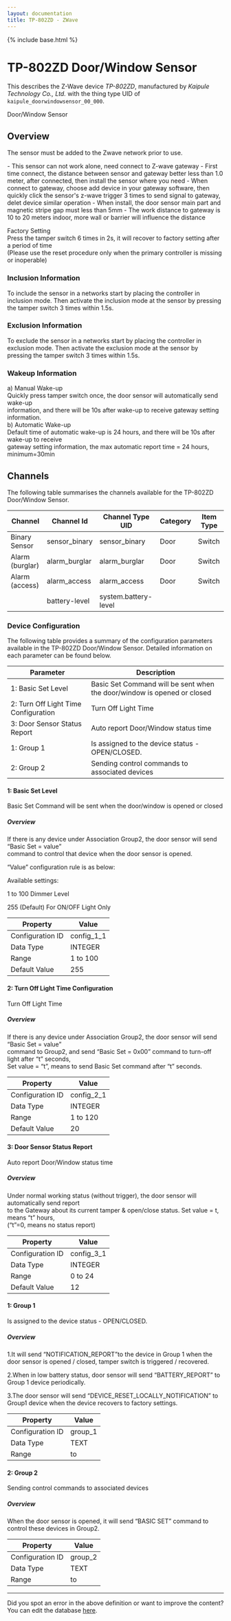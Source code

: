 ```yaml
---
layout: documentation
title: TP-802ZD - ZWave
---
```


{% include base.html %}

# TP-802ZD Door/Window Sensor

This describes the Z-Wave device *TP-802ZD*, manufactured by *Kaipule Technology Co., Ltd.* with the thing type UID of ```kaipule_doorwindowsensor_00_000```. 

Door/Window Sensor  


## Overview 

The sensor must be added to the Zwave network prior to use.

\- This sensor can not work alone, need connect to Z-wave gateway - First time connect, the distance between sensor and gateway better less than 1.0 meter, after connected, then install the sensor where you need - When connect to gateway, choose add device in your gateway software, then quickly click the sensor's z-wave trigger 3 times to send signal to gateway, delet device similar operation - When install, the door sensor main part and magnetic stripe gap must less than 5mm - The work distance to gateway is 10 to 20 meters indoor, more wall or barrier will influence the distance

Factory Setting  
Press the tamper switch 6 times in 2s, it will recover to factory setting after a period of time  
(Please use the reset procedure only when the primary controller is missing or inoperable)

  


### Inclusion Information 

To include the sensor in a networks start by placing the controller in inclusion mode. Then activate the inclusion mode at the sensor by pressing the tamper switch 3 times within 1.5s.

  


### Exclusion Information 

To exclude the sensor in a networks start by placing the controller in exclusion mode. Then activate the exclusion mode at the sensor by pressing the tamper switch 3 times within 1.5s.

  


### Wakeup Information 

a) Manual Wake-up  
Quickly press tamper switch once, the door sensor will automatically send wake-up  
information, and there will be 10s after wake-up to receive gateway setting information.  
b) Automatic Wake-up  
Default time of automatic wake-up is 24 hours, and there will be 10s after wake-up to receive  
gateway setting information, the max automatic report time = 24 hours, minimum=30min


## Channels
The following table summarises the channels available for the TP-802ZD Door/Window Sensor.

| Channel | Channel Id | Channel Type UID | Category | Item Type |
|---------|------------|------------------|----------|-----------|
| Binary Sensor | sensor_binary | sensor_binary | Door | Switch |
| Alarm (burglar) | alarm_burglar | alarm_burglar | Door | Switch |
| Alarm (access) | alarm_access | alarm_access | Door | Switch |
|  | battery-level | system.battery-level |  |  |


### Device Configuration
The following table provides a summary of the configuration parameters available in the TP-802ZD Door/Window Sensor.
Detailed information on each parameter can be found below.

| Parameter   | Description |
|-------------|-------------|
| 1: Basic Set Level | Basic Set Command will be sent when the door/window is opened or closed |
| 2: Turn Off Light Time Configuration | Turn Off Light Time |
| 3: Door Sensor Status Report | Auto report Door/Window status time |
| 1: Group 1 | Is assigned to the device status - OPEN/CLOSED. |
| 2: Group 2 | Sending control commands to associated devices |


#### 1: Basic Set Level

Basic Set Command will be sent when the door/window is opened or closed  


##### Overview 

If there is any device under Association Group2, the door sensor will send “Basic Set = value”  
command to control that device when the door sensor is opened.

“Value” configuration rule is as below:

Available settings:

1 to 100 Dimmer Level

255 (Default) For ON/OFF Light Only


| Property         | Value    |
|------------------|----------|
| Configuration ID | config_1_1 |
| Data Type        | INTEGER |
| Range | 1 to 100 |
| Default Value | 255 |


#### 2: Turn Off Light Time Configuration

Turn Off Light Time  


##### Overview 

If there is any device under Association Group2, the door sensor will send “Basic Set = value”  
command to Group2, and send “Basic Set = 0x00” command to turn-off light after “t” seconds,  
Set value = “t”, means to send Basic Set command after “t” seconds.


| Property         | Value    |
|------------------|----------|
| Configuration ID | config_2_1 |
| Data Type        | INTEGER |
| Range | 1 to 120 |
| Default Value | 20 |


#### 3: Door Sensor Status Report

Auto report Door/Window status time  


##### Overview 

Under normal working status (without trigger), the door sensor will automatically send report  
to the Gateway about its current tamper & open/close status. Set value = t, means “t” hours,  
(“t”=0, means no status report)


| Property         | Value    |
|------------------|----------|
| Configuration ID | config_3_1 |
| Data Type        | INTEGER |
| Range | 0 to 24 |
| Default Value | 12 |


#### 1: Group 1

Is assigned to the device status - OPEN/CLOSED.  


##### Overview 

1.It will send “NOTIFICATION\_REPORT”to the device in Group 1 when the door sensor is opened / closed, tamper switch is triggered / recovered.

2.When in low battery status, door sensor will send “BATTERY\_REPORT” to Group 1 device periodically.

3.The door sensor will send “DEVICE\_RESET\_LOCALLY\_NOTIFICATION” to Group1 device when the device recovers to factory settings.


| Property         | Value    |
|------------------|----------|
| Configuration ID | group_1 |
| Data Type        | TEXT |
| Range |  to  |


#### 2: Group 2

Sending control commands to associated devices  


##### Overview 

When the door sensor is opened, it will send “BASIC SET” command to control these devices in Group2.


| Property         | Value    |
|------------------|----------|
| Configuration ID | group_2 |
| Data Type        | TEXT |
| Range |  to  |


---

Did you spot an error in the above definition or want to improve the content?
You can edit the database [here](http://www.cd-jackson.com/index.php/zwave/zwave-device-database/zwave-device-list/devicesummary/633).
